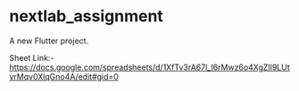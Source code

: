 # nextlab_assignment

A new Flutter project.

Sheet Link:- https://docs.google.com/spreadsheets/d/1XfTv3rA67l_l6rMwz6o4XgZlI9LUtvrMqv0XlqGno4A/edit#gid=0
